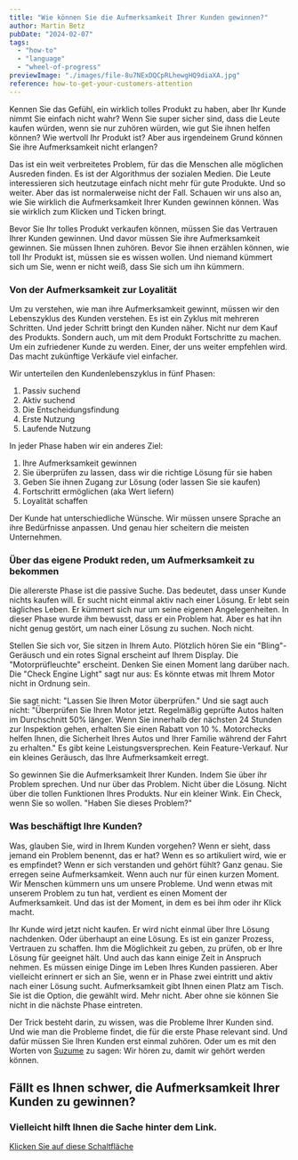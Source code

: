 ```yaml
---
title: "Wie können Sie die Aufmerksamkeit Ihrer Kunden gewinnen?"
author: Martin Betz
pubDate: "2024-02-07"
tags:
  - "how-to"
  - "language"
  - "wheel-of-progress"
previewImage: "./images/file-8u7NExDQCpRLhewgHQ9diaXA.jpg"
reference: how-to-get-your-customers-attention
---
```


Kennen Sie das Gefühl, ein wirklich tolles Produkt zu haben, aber Ihr Kunde nimmt Sie einfach nicht wahr? Wenn Sie super sicher sind, dass die Leute kaufen würden, wenn sie nur zuhören würden, wie gut Sie ihnen helfen können? Wie wertvoll Ihr Produkt ist? Aber aus irgendeinem Grund können Sie ihre Aufmerksamkeit nicht erlangen?

Das ist ein weit verbreitetes Problem, für das die Menschen alle möglichen Ausreden finden. Es ist der Algorithmus der sozialen Medien. Die Leute interessieren sich heutzutage einfach nicht mehr für gute Produkte. Und so weiter. Aber das ist normalerweise nicht der Fall. Schauen wir uns also an, wie Sie wirklich die Aufmerksamkeit Ihrer Kunden gewinnen können. Was sie wirklich zum Klicken und Ticken bringt.

Bevor Sie Ihr tolles Produkt verkaufen können, müssen Sie das Vertrauen Ihrer Kunden gewinnen. Und davor müssen Sie ihre Aufmerksamkeit gewinnen. Sie müssen Ihnen zuhören. Bevor Sie ihnen erzählen können, wie toll Ihr Produkt ist, müssen sie es wissen wollen. Und niemand kümmert sich um Sie, wenn er nicht weiß, dass Sie sich um ihn kümmern.

### Von der Aufmerksamkeit zur Loyalität

Um zu verstehen, wie man ihre Aufmerksamkeit gewinnt, müssen wir den Lebenszyklus des Kunden verstehen. Es ist ein Zyklus mit mehreren Schritten. Und jeder Schritt bringt den Kunden näher. Nicht nur dem Kauf des Produkts. Sondern auch, um mit dem Produkt Fortschritte zu machen. Um ein zufriedener Kunde zu werden. Einer, der uns weiter empfehlen wird. Das macht zukünftige Verkäufe viel einfacher.

Wir unterteilen den Kundenlebenszyklus in fünf Phasen:

1. Passiv suchend
2. Aktiv suchend
3. Die Entscheidungsfindung
4. Erste Nutzung
5. Laufende Nutzung

In jeder Phase haben wir ein anderes Ziel:

1. Ihre Aufmerksamkeit gewinnen
2. Sie überprüfen zu lassen, dass wir die richtige Lösung für sie haben
3. Geben Sie ihnen Zugang zur Lösung (oder lassen Sie sie kaufen)
4. Fortschritt ermöglichen (aka Wert liefern)
5. Loyalität schaffen

Der Kunde hat unterschiedliche Wünsche. Wir müssen unsere Sprache an ihre Bedürfnisse anpassen. Und genau hier scheitern die meisten Unternehmen.

### Über das eigene Produkt reden, um Aufmerksamkeit zu bekommen

Die allererste Phase ist die passive Suche. Das bedeutet, dass unser Kunde nichts kaufen will. Er sucht nicht einmal aktiv nach einer Lösung. Er lebt sein tägliches Leben. Er kümmert sich nur um seine eigenen Angelegenheiten. In dieser Phase wurde ihm bewusst, dass er ein Problem hat. Aber es hat ihn nicht genug gestört, um nach einer Lösung zu suchen. Noch nicht.

Stellen Sie sich vor, Sie sitzen in Ihrem Auto. Plötzlich hören Sie ein "Bling"-Geräusch und ein rotes Signal erscheint auf Ihrem Display. Die "Motorprüfleuchte" erscheint. Denken Sie einen Moment lang darüber nach. Die "Check Engine Light" sagt nur aus: Es könnte etwas mit Ihrem Motor nicht in Ordnung sein.

Sie sagt nicht: "Lassen Sie Ihren Motor überprüfen." Und sie sagt auch nicht: "Überprüfen Sie Ihren Motor jetzt. Regelmäßig geprüfte Autos halten im Durchschnitt 50% länger. Wenn Sie innerhalb der nächsten 24 Stunden zur Inspektion gehen, erhalten Sie einen Rabatt von 10 %. Motorchecks helfen Ihnen, die Sicherheit Ihres Autos und Ihrer Familie während der Fahrt zu erhalten." Es gibt keine Leistungsversprechen. Kein Feature-Verkauf. Nur ein kleines Geräusch, das Ihre Aufmerksamkeit erregt.

So gewinnen Sie die Aufmerksamkeit Ihrer Kunden. Indem Sie über ihr Problem sprechen. Und nur über das Problem. Nicht über die Lösung. Nicht über die tollen Funktionen Ihres Produkts. Nur ein kleiner Wink. Ein Check, wenn Sie so wollen. "Haben Sie dieses Problem?"

### Was beschäftigt Ihre Kunden?

Was, glauben Sie, wird in Ihrem Kunden vorgehen? Wenn er sieht, dass jemand ein Problem benennt, das er hat? Wenn es so artikuliert wird, wie er es empfindet? Wenn er sich verstanden und gehört fühlt? Ganz genau. Sie erregen seine Aufmerksamkeit. Wenn auch nur für einen kurzen Moment. Wir Menschen kümmern uns um unsere Probleme. Und wenn etwas mit unserem Problem zu tun hat, verdient es einen Moment der Aufmerksamkeit. Und das ist der Moment, in dem es bei ihm oder ihr Klick macht.

Ihr Kunde wird jetzt nicht kaufen. Er wird nicht einmal über Ihre Lösung nachdenken. Oder überhaupt an eine Lösung. Es ist ein ganzer Prozess, Vertrauen zu schaffen. Ihm die Möglichkeit zu geben, zu prüfen, ob er Ihre Lösung für geeignet hält. Und auch das kann einige Zeit in Anspruch nehmen. Es müssen einige Dinge im Leben Ihres Kunden passieren. Aber vielleicht erinnert er sich an Sie, wenn er in Phase zwei eintritt und aktiv nach einer Lösung sucht. Aufmerksamkeit gibt Ihnen einen Platz am Tisch. Sie ist die Option, die gewählt wird. Mehr nicht. Aber ohne sie können Sie nicht in die nächste Phase eintreten.

Der Trick besteht darin, zu wissen, was die Probleme Ihrer Kunden sind. Und wie man die Probleme findet, die für die erste Phase relevant sind. Und dafür müssen Sie Ihren Kunden erst einmal zuhören. Oder um es mit den Worten von [Suzume](https://youtu.be/5pTcio2hTSw?si=rK6rdhq8LGNFPVug) zu sagen: Wir hören zu, damit wir gehört werden können.



## Fällt es Ihnen schwer, die Aufmerksamkeit Ihrer Kunden zu gewinnen?

### Vielleicht hilft Ihnen die Sache hinter dem Link.

[Klicken Sie auf diese Schaltfläche](/services/mastering-jobs-to-be-done-online-workshop/)
